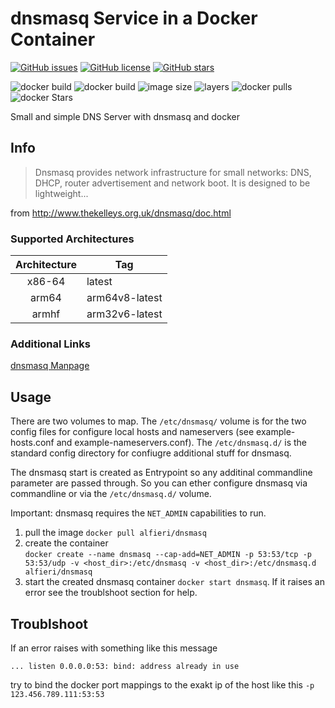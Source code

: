 # dnsmasq Service in a Docker Container
[![GitHub issues](https://img.shields.io/github/issues/Alfieri/dnsmasq-docker.svg)](https://github.com/Alfieri/dnsmasq-docker/issues)
[![GitHub license](https://img.shields.io/github/license/Alfieri/dnsmasq-docker.svg)](https://github.com/Alfieri/dnsmasq-docker/blob/master/LICENSE)
[![GitHub stars](https://img.shields.io/github/stars/Alfieri/dnsmasq-docker.svg?label=Github%20stars)](https://github.com/Alfieri/dnsmasq-docker/stargazers)

![docker build](https://img.shields.io/docker/cloud/build/alfieri/dnsmasq.svg)
![docker build](https://img.shields.io/docker/cloud/automated/alfieri/dnsmasq.svg)
![image size](https://img.shields.io/microbadger/image-size/alfieri/dnsmasq.svg)
![layers](https://img.shields.io/microbadger/layers/alfieri/dnsmasq.svg)
![docker pulls](https://img.shields.io/docker/pulls/alfieri/dnsmasq.svg)
![docker Stars](https://img.shields.io/docker/stars/alfieri/dnsmasq.svg)

Small and simple DNS Server with dnsmasq and docker

## Info
> Dnsmasq provides network infrastructure for small networks: DNS, DHCP, router advertisement and network boot. It is designed to be lightweight...

from http://www.thekelleys.org.uk/dnsmasq/doc.html

### Supported Architectures
| Architecture | Tag |
| :----: | --- |
| x86-64 | latest |
| arm64 | arm64v8-latest |
| armhf | arm32v6-latest |


### Additional Links
<a href="http://www.thekelleys.org.uk/dnsmasq/docs/dnsmasq-man.html">dnsmasq Manpage</a>


## Usage
There are two volumes to map. The `/etc/dnsmasq/` volume is for the two config files for configure local hosts and nameservers (see example-hosts.conf and example-nameservers.conf). The `/etc/dnsmasq.d/` is the standard config directory for confiugre additional stuff for dnsmasq. 

The dnsmasq start is created as Entrypoint so any additinal commandline parameter are passed through. So you can ether configure dnsmasq via commandline or via the `/etc/dnsmasq.d/` volume.


Important: dnsmasq requires the `NET_ADMIN` capabilities to run.

1. pull the image `docker pull alfieri/dnsmasq`
2. create the container    
   `
   docker create --name dnsmasq --cap-add=NET_ADMIN
        -p 53:53/tcp -p 53:53/udp
        -v <host_dir>:/etc/dnsmasq -v <host_dir>:/etc/dnsmasq.d
        alfieri/dnsmasq
   `
3. start the created dnsmasq container `docker start dnsmasq`. If it raises an error see the troublshoot section for help.


## Troublshoot
If an error raises with something like this message

    ... listen 0.0.0.0:53: bind: address already in use

try to bind the docker port mappings to the exakt ip of the host like this `-p 123.456.789.111:53:53`
